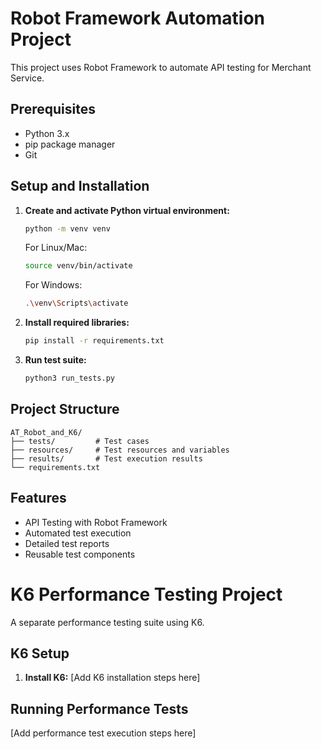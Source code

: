 # Robot Framework Automation Project

This project uses Robot Framework to automate API testing for Merchant Service.

## Prerequisites
- Python 3.x
- pip package manager
- Git

## Setup and Installation

1. **Create and activate Python virtual environment:**
   ```bash
   python -m venv venv
   ```
   
   For Linux/Mac:
   ```bash
   source venv/bin/activate
   ```
   
   For Windows:
   ```bash
   .\venv\Scripts\activate
   ```

2. **Install required libraries:**
   ```bash
   pip install -r requirements.txt
   ```

3. **Run test suite:**
   ```bash
   python3 run_tests.py
   ```

## Project Structure
```
AT_Robot_and_K6/
├── tests/         # Test cases
├── resources/     # Test resources and variables
├── results/       # Test execution results
└── requirements.txt
```

## Features
- API Testing with Robot Framework
- Automated test execution
- Detailed test reports
- Reusable test components

# K6 Performance Testing Project

A separate performance testing suite using K6.

## K6 Setup
1. **Install K6:**
[Add K6 installation steps here]

## Running Performance Tests
[Add performance test execution steps here]
